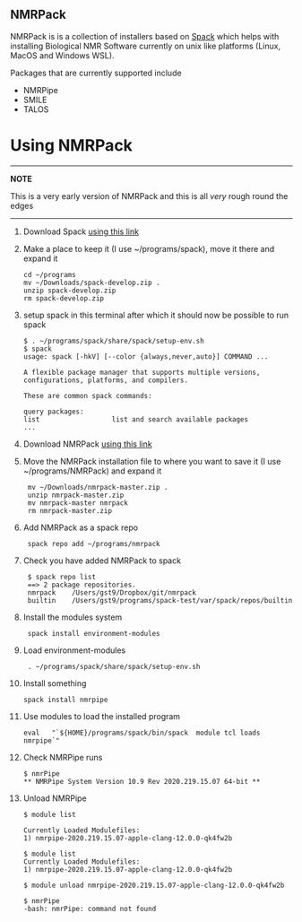 ## NMRPack

NMRPack is is a collection of installers based on [Spack](https://spack.io) which helps with installing Biological NMR Software currently on unix like platforms (Linux, MacOS  and Windows WSL).

Packages that are currently supported include

* NMRPipe
* SMILE
* TALOS

# Using NMRPack

---
**NOTE**

This is a very early version of NMRPack and this is all *very* rough round the edges

---

1. Download Spack [using this link](https://github.com/spack/spack/archive/develop.zip) 
2. Make a place to keep it (I use ~/programs/spack), move it there and expand it

       cd ~/programs
       mv ~/Downloads/spack-develop.zip .
       unzip spack-develop.zip
       rm spack-develop.zip

3. setup spack in this terminal after which it should now be possible to run spack

       $ . ~/programs/spack/share/spack/setup-env.sh
       $ spack
       usage: spack [-hkV] [--color {always,never,auto}] COMMAND ...

       A flexible package manager that supports multiple versions,
       configurations, platforms, and compilers.

       These are common spack commands:

       query packages:
       list                  list and search available packages
       ...

4. Download NMRPack [using this link](https://github.com/varioustoxins/nmrpack/archive/master.zip)

5. Move the NMRPack installation file to where you want to save it (I use ~/programs/NMRPack) and expand it 

        mv ~/Downloads/nmrpack-master.zip .
        unzip nmrpack-master.zip
        mv nmrpack-master nmrpack
        rm nmrpack-master.zip

6. Add NMRPack as a spack repo
 
        spack repo add ~/programs/nmrpack
 
7. Check you have added NMRPack to spack
 
        $ spack repo list
        ==> 2 package repositories.
        nmrpack    /Users/gst9/Dropbox/git/nmrpack
        builtin    /Users/gst9/programs/spack-test/var/spack/repos/builtin

8. Install the modules system

        spack install environment-modules

9. Load environment-modules

        . ~/programs/spack/share/spack/setup-env.sh

10. Install something
 
        spack install nmrpipe
 
11. Use modules to load the installed program
 
        eval   "`${HOME}/programs/spack/bin/spack  module tcl loads nmrpipe`"

12. Check NMRPipe runs

        $ nmrPipe
        ** NMRPipe System Version 10.9 Rev 2020.219.15.07 64-bit **

13. Unload NMRPipe

        $ module list

        Currently Loaded Modulefiles:
        1) nmrpipe-2020.219.15.07-apple-clang-12.0.0-qk4fw2b
 
        $ module list
        Currently Loaded Modulefiles:
        1) nmrpipe-2020.219.15.07-apple-clang-12.0.0-qk4fw2b
 
        $ module unload nmrpipe-2020.219.15.07-apple-clang-12.0.0-qk4fw2b

        $ nmrPipe
        -bash: nmrPipe: command not found


